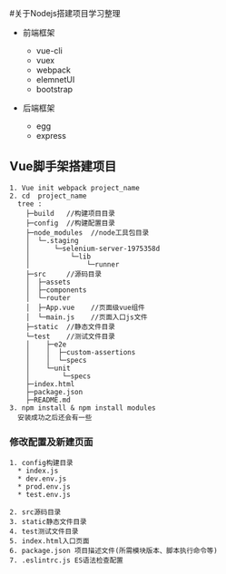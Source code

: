 #关于Nodejs搭建项目学习整理

* 前端框架
  - vue-cli
  - vuex
  - webpack
  - elemnetUI
  - bootstrap

* 后端框架
    - egg
    - express

## Vue脚手架搭建项目
    1. Vue init webpack project_name
    2. cd  project_name
      tree :
        ├─build   //构建项目目录
        ├─config  //构建配置目录
        ├─node_modules  //node工具包目录
        │  └─.staging
        │      └─selenium-server-1975358d
        │          └─lib
        │              └─runner
        ├─src     //源码目录
        │  ├─assets
        │  ├─components
        │  └─router
        │  ├─App.vue    //页面级vue组件
        │  └─main.js    //页面入口js文件
        ├─static  //静态文件目录
        └─test    //测试文件目录
        │    ├─e2e
        │    │  ├─custom-assertions
        │    │  └─specs
        │    └─unit
        │        └─specs
        ├─index.html
        ├─package.json
        ├─README.md
    3. npm install & npm install modules
      安装成功之后还会有一些

### 修改配置及新建页面
    1. config构建目录
      * index.js
      * dev.env.js
      * prod.env.js
      * test.env.js

    2. src源码目录
    3. static静态文件目录
    4. test测试文件目录
    5. index.html入口页面
    6. package.json 项目描述文件(所需模块版本、脚本执行命令等)
    7. .eslintrc.js ES语法检查配置
